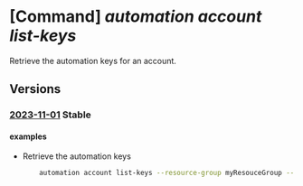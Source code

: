 # [Command] _automation account list-keys_

Retrieve the automation keys for an account.

## Versions

### [2023-11-01](/Resources/mgmt-plane/L3N1YnNjcmlwdGlvbnMve30vcmVzb3VyY2Vncm91cHMve30vcHJvdmlkZXJzL21pY3Jvc29mdC5hdXRvbWF0aW9uL2F1dG9tYXRpb25hY2NvdW50cy97fS9saXN0a2V5cw==/2023-11-01.xml) **Stable**

<!-- mgmt-plane /subscriptions/{}/resourcegroups/{}/providers/microsoft.automation/automationaccounts/{}/listkeys 2023-11-01 -->

#### examples

- Retrieve the automation keys
    ```bash
        automation account list-keys --resource-group myResouceGroup --name myAutomationAccount
    ```
